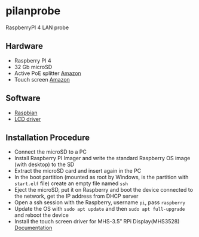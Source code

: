 # pilanprobe
RaspberryPI 4 LAN probe

## Hardware
 * Raspberry PI 4
 * 32 Gb microSD
 * Active PoE splitter [Amazon](https://www.amazon.it/gp/product/B0822QCTND/ref=ppx_yo_dt_b_asin_title_o01_s01?ie=UTF8&psc=1)
 * Touch screen [Amazon](https://www.amazon.it/gp/product/B07WSVS1Q1/ref=ppx_yo_dt_b_asin_title_o02_s00?ie=UTF8&psc=1)

## Software 
 * [Raspbian](https://www.raspberrypi.org/software/)
 * [LCD driver](https://github.com/goodtft/LCD-show)

## Installation Procedure
 * Connect the microSD to a PC
 * Install Raspberry PI Imager and write the standard Raspberry OS image (with desktop) to the SD 
 * Extract the microSD card and insert again in the PC
 * In the boot partition (mounted as root by Windows, is the partition with `start.elf` file) create an empty file named `ssh`
 * Eject the microSD, put it on Raspberry and boot the device connected to the network, get the IP address from DHCP server
 * Open a ssh session with the Raspberry, username `pi`, pass `raspberry`
 * Update the OS with `sudo apt update` and then `sudo apt full-upgrade` and reboot the device
 * Install the touch screen driver for MHS-3.5” RPi Display(MHS3528) [Documentation](http://www.lcdwiki.com/MHS-3.5inch_RPi_Display) 
